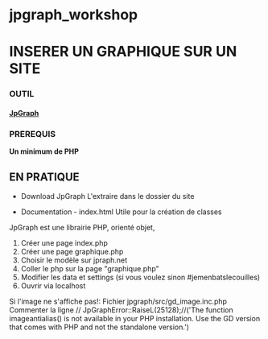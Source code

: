 # jpgraph_workshop

# INSERER UN GRAPHIQUE SUR UN SITE

### OUTIL
#### [JpGraph](https://jpgraph.net/features/gallery.php#pie1)
### PREREQUIS
**Un minimum de PHP**

## EN PRATIQUE

* Download JpGraph
L'extraire dans le dossier du site

* Documentation - index.html
Utile pour la création de classes


JpGraph est une librairie PHP, orienté objet,


1. Créer une page index.php
2. Créer une page graphique.php
3. Choisir le modèle sur jpraph.net
4. Coller le php sur la page "graphique.php"
5. Modifier les data et settings (si vous voulez sinon #jemenbatslecouilles)
6. Ouvrir via localhost

Si l'image ne s'affiche pas!:
Fichier jpgraph/src/gd_image.inc.php
Commenter la ligne             // JpGraphError::RaiseL(25128);//('The function imageantialias() is not available in your PHP installation. Use the GD version that comes with PHP and not the standalone version.')

